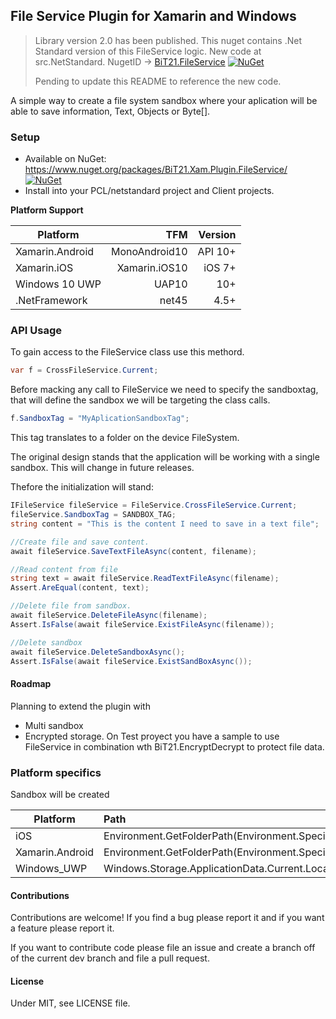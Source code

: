 ## File Service Plugin for Xamarin and Windows

>
> Library version 2.0 has been published. This nuget contains .Net Standard version of this FileService logic.
> New code at src.NetStandard.
> NugetID -> [BiT21.FileService](https://www.nuget.org/packages/BiT21.FileService/) [![NuGet](https://img.shields.io/nuget/v/Xam.Plugin.DeviceInfo.svg?label=NuGet)](https://www.nuget.org/packages/Bit21.FileService/)
>
> Pending to update this README to reference the new code.
>
A simple way to create a file system sandbox where your aplication will be able to save information, Text, Objects or Byte[].

### Setup
* Available on NuGet: https://www.nuget.org/packages/BiT21.Xam.Plugin.FileService/ [![NuGet](https://img.shields.io/nuget/v/Xam.Plugin.DeviceInfo.svg?label=NuGet)](https://www.nuget.org/packages/TBD/)
* Install into your PCL/netstandard project and Client projects.

**Platform Support**

|Platform|TFM|Version|
| ------------------- | ------------------: | ------------------: |
|Xamarin.Android|MonoAndroid10|API 10+|
|Xamarin.iOS|Xamarin.iOS10|iOS 7+|
|Windows 10 UWP|UAP10|10+|
|.NetFramework|net45|4.5+

### API Usage
To gain access to the FileService class use this methord.
```csharp
var f = CrossFileService.Current;
```
Before macking any call to FileService we need to specify the sandboxtag, that will define the sandbox we will be targeting the class calls.
```csharp
f.SandboxTag = "MyAplicationSandboxTag";
```
This tag translates to a folder on the device FileSystem. 

The original design stands that the application will be working with a single sandbox. This will change in future releases.

Thefore the initialization will stand:
```csharp
IFileService fileService = FileService.CrossFileService.Current;
fileService.SandboxTag = SANDBOX_TAG;
string content = "This is the content I need to save in a text file";

//Create file and save content.
await fileService.SaveTextFileAsync(content, filename);

//Read content from file
string text = await fileService.ReadTextFileAsync(filename);
Assert.AreEqual(content, text);

//Delete file from sandbox.
await fileService.DeleteFileAsync(filename);
Assert.IsFalse(await fileService.ExistFileAsync(filename));

//Delete sandbox
await fileService.DeleteSandboxAsync();
Assert.IsFalse(await fileService.ExistSandBoxAsync());
```

#### Roadmap
Planning to extend the plugin with

* Multi sandbox
* Encrypted storage. On Test proyect you have a sample to use FileService in combination wth BiT21.EncryptDecrypt to protect file data.

### Platform specifics
Sandbox will be created 

|Platform|Path|
| ------------------- | :------------------ |
iOS         |Environment.GetFolderPath(Environment.SpecialFolder.LocalApplicationData);|
Xamarin.Android     |Environment.GetFolderPath(Environment.SpecialFolder.LocalApplicationData);|
Windows_UWP |Windows.Storage.ApplicationData.Current.LocalCacheFolder.Path;|
 
#### Contributions
Contributions are welcome! If you find a bug please report it and if you want a feature please report it.

If you want to contribute code please file an issue and create a branch off of the current dev branch and file a pull request.

#### License
Under MIT, see LICENSE file.
